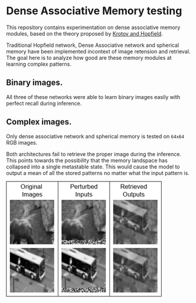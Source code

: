 # Dense Associative Memory testing

This repository contains experimentation on dense associative memory modules, based on the
theory proposed by [Krotov and Hopfield](https://arxiv.org/abs/2008.06996).

Traditional Hopfield network, Dense Associative network and spherical memory have been implemented
incontext of image retension and retrieval. The goal here is to analyze how good are these memory
modules at learning complex patterns.

## Binary images.
All three of these networks were able to learn binary images easily with perfect recall during inference.

## Complex images.
Only dense associative network and spherical memory is tested on `64x64` RGB images.

Both architectures fail to retrieve the proper image during the inference. This points towards the possibility that the memory landspace has
collapsed into a single metastable state. This would cause the model to output a mean of all the stored patterns no matter what the input pattern is.

![Compiled Results](imgs/compiled_results.png)